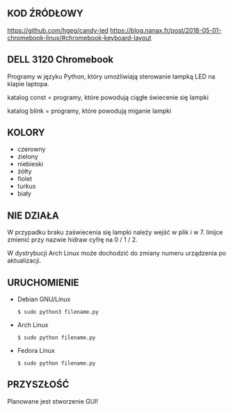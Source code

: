 ## KOD ŹRÓDŁOWY
https://github.com/hgeg/candy-led
https://blog.nanax.fr/post/2018-05-01-chromebook-linux/#chromebook-keyboard-layout

## DELL 3120 Chromebook

Programy w języku Python, który umożliwiają sterowanie lampką LED na klapie laptopa.

katalog const = programy, które powodują ciągłe świecenie się lampki

katalog blink = programy, które powodują miganie lampki

## KOLORY
* czerowny
* zielony
* niebieski
* żółty
* fiolet
* turkus
* biały

## NIE DZIAŁA
W przypadku braku zaświecenia się lampki należy wejść w plik i w 7. linijce zmienić przy nazwie hidraw cyfrę na 0 / 1 / 2.

W dystrybucji Arch Linux może dochodzić do zmiany numeru urządzenia po aktualizacji.

## URUCHOMIENIE
* Debian GNU/Linux

  ```$ sudo python3 filename.py```
* Arch Linux

  ```$ sudo python filename.py```
* Fedora Linux

  ```$ sudo python filename.py```

## PRZYSZŁOŚĆ
Planowane jest stworzenie GUI!
